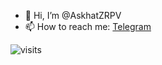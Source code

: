 - 👋 Hi, I’m @AskhatZRPV
- 📫 How to reach me: [Telegram](https://t.me/askzrpv)


![visits](https://count.getloli.com/get/@AskhatZRPV?theme=rule34)


<!---
AskhatZRPV/AskhatZRPV is a ✨ special ✨ repository because its `README.md` (this file) appears on your GitHub profile.
You can click the Preview link to take a look at your changes.
--->
